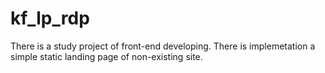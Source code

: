 # kf_lp_rdp
There is a study project of front-end developing. There is implemetation a simple static landing page of non-existing site.
